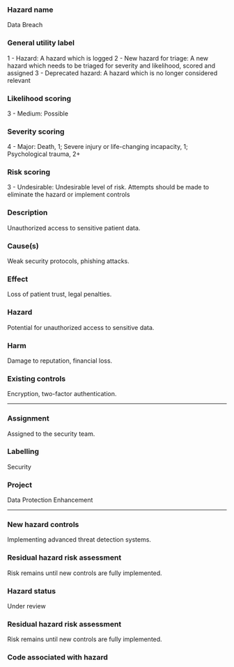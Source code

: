 <!-- [icon] -->

### Hazard name
Data Breach

### General utility label
1 - Hazard: A hazard which is logged
2 - New hazard for triage: A new hazard which needs to be triaged for severity and likelihood, scored and assigned
3 - Deprecated hazard: A hazard which is no longer considered relevant

### Likelihood scoring
3 - Medium: Possible

### Severity scoring
4 - Major: Death, 1; Severe injury or life-changing incapacity, 1; Psychological trauma, 2+

### Risk scoring
3 - Undesirable: Undesirable level of risk. Attempts should be made to eliminate the hazard or implement controls

### Description
Unauthorized access to sensitive patient data.

### Cause(s)
Weak security protocols, phishing attacks.

### Effect
Loss of patient trust, legal penalties.

### Hazard
Potential for unauthorized access to sensitive data.

### Harm
Damage to reputation, financial loss.

### Existing controls
Encryption, two-factor authentication.

-----

### Assignment
Assigned to the security team.

### Labelling
Security

### Project
Data Protection Enhancement

-----

### New hazard controls
Implementing advanced threat detection systems.

### Residual hazard risk assessment
Risk remains until new controls are fully implemented.

### Hazard status
Under review

### Residual hazard risk assessment
Risk remains until new controls are fully implemented.

### Code associated with hazard
<!-- [code] -->

